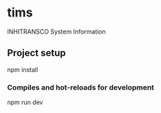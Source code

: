 # tims
 INHITRANSCO System Information

## Project setup
npm install

### Compiles and hot-reloads for development
npm run dev
